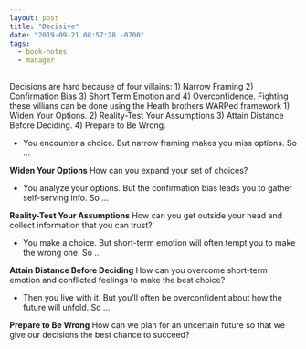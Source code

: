 ```yaml
---
layout: post
title: "Decisive"
date: "2019-09-21 08:57:28 -0700"
tags:
  - book-notes
  - manager
---
```


Decisions are hard because of four villains: 1) Narrow Framing 2) Confirmation Bias 3) Short Term Emotion and 4) Overconfidence. Fighting these villians can be done using the Heath brothers WARPed framework 1) Widen Your Options. 2) Reality-Test Your Assumptions 3) Attain Distance Before Deciding. 4) Prepare to Be Wrong.

* You encounter a choice. But narrow framing makes you miss options. So …

**Widen Your Options** How can you expand your set of choices?

* You analyze your options. But the confirmation bias leads you to gather self-serving info. So …

**Reality-Test Your Assumptions** How can you get outside your head and collect information that you can trust?

*  You make a choice. But short-term emotion will often tempt you to make the wrong one. So …

**Attain Distance Before Deciding**  How can you overcome short-term emotion and conflicted feelings to make the best choice?

* Then you live with it. But you’ll often be overconfident about how the future will unfold. So …

**Prepare to Be Wrong** How can we plan for an uncertain future so that we give our decisions the best chance to succeed?

